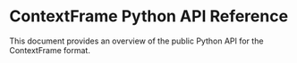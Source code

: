 # ContextFrame Python API Reference

This document provides an overview of the public Python API for the ContextFrame format.


